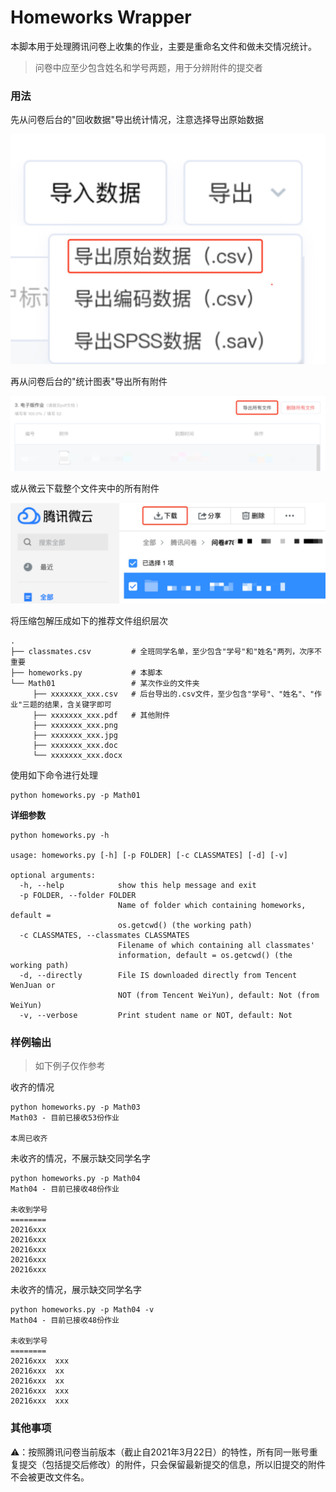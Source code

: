 # Homeworks Wrapper

本脚本用于处理腾讯问卷上收集的作业，主要是重命名文件和做未交情况统计。

> 问卷中应至少包含姓名和学号两题，用于分辨附件的提交者

### 用法

先从问卷后台的"回收数据"导出统计情况，注意选择导出原始数据

![](media/dump_info.png)

再从问卷后台的"统计图表"导出所有附件

![](media/dump_directly.png)

或从微云下载整个文件夹中的所有附件

![](media/dump_weiyun.png)

将压缩包解压成如下的推荐文件组织层次

```
.
├── classmates.csv         # 全班同学名单，至少包含"学号"和"姓名"两列，次序不重要
├── homeworks.py           # 本脚本
└── Math01                 # 某次作业的文件夹
     ├── xxxxxxx_xxx.csv   # 后台导出的.csv文件，至少包含"学号"、"姓名"、"作业"三题的结果，含关键字即可
     ├── xxxxxxx_xxx.pdf   # 其他附件
     ├── xxxxxxx_xxx.png
     ├── xxxxxxx_xxx.jpg
     ├── xxxxxxx_xxx.doc
     └── xxxxxxx_xxx.docx
```

使用如下命令进行处理

```shell script
python homeworks.py -p Math01
```

**详细参数**

```shell script
python homeworks.py -h       

usage: homeworks.py [-h] [-p FOLDER] [-c CLASSMATES] [-d] [-v]

optional arguments:
  -h, --help            show this help message and exit
  -p FOLDER, --folder FOLDER
                        Name of folder which containing homeworks, default =
                        os.getcwd() (the working path)
  -c CLASSMATES, --classmates CLASSMATES
                        Filename of which containing all classmates'
                        information, default = os.getcwd() (the working path)
  -d, --directly        File IS downloaded directly from Tencent WenJuan or
                        NOT (from Tencent WeiYun), default: Not (from WeiYun)
  -v, --verbose         Print student name or NOT, default: Not

```

### 样例输出

> 如下例子仅作参考

收齐的情况

```shell script
python homeworks.py -p Math03
Math03 - 目前已接收53份作业

本周已收齐
```

未收齐的情况，不展示缺交同学名字

```shell script
python homeworks.py -p Math04
Math04 - 目前已接收48份作业

未收到学号
========
20216xxx
20216xxx
20216xxx
20216xxx
20216xxx
```

未收齐的情况，展示缺交同学名字

```shell script
python homeworks.py -p Math04 -v
Math04 - 目前已接收48份作业

未收到学号
========
20216xxx  xxx
20216xxx  xx
20216xxx  xx
20216xxx  xxx
20216xxx  xxx
```

### 其他事项

⚠️：按照腾讯问卷当前版本（截止自2021年3月22日）的特性，所有同一账号重复提交（包括提交后修改）的附件，只会保留最新提交的信息，所以旧提交的附件不会被更改文件名。
